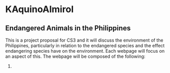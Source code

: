# KAquinoAlmirol
## Endangered Animals in the Philippines
This is a project proposal for CS3 and it will discuss the environment of the Philippines, particularly in relation to the endangered species and the effect endangering species have on the environment. Each webpage will focus on an aspect of this. 
The webpage will be composed of the following: 

1. 
